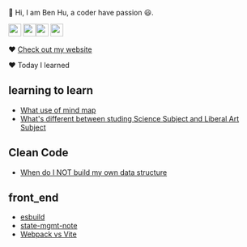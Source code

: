 <p>👋 Hi, I am Ben Hu, a coder have passion 😃.</p>
<p><a href="https://twitter.com/re4388"><img src="https://img.shields.io/badge/twitter-%231DA1F2.svg?&style=for-the-badge&logo=twitter&logoColor=white" height=25></a> <a href="https://www.linkedin.com/in/pinweihu/"><img src="https://img.shields.io/badge/linkedin-%230077B5.svg?&style=for-the-badge&logo=linkedin&logoColor=white" height=25></a><a href="https://medium.com/@hupinwei"><img src="https://img.shields.io/badge/medium-%2312100E.svg?&style=for-the-badge&logo=medium&logoColor=white" height=25></a> <a href="https://dev.to/re4388"><img src="https://img.shields.io/badge/DEV.TO-%230A0A0A.svg?&style=for-the-badge&logo=dev-dot-to&logoColor=white" height=25></a></p>
<p>❤ <a href="https://ben-notes.vercel.app/#/repos">Check out my website</a></p>
<p>❤ Today I learned</p>
<h2>learning to learn</h2>
<ul>
<li><a href="https://github.com/re4388/til/blob/master/learning%20to%20learn/What%20use%20of%20mind%20map.md">What use of mind map</a></li>
<li><a href="https://github.com/re4388/til/blob/master/learning%20to%20learn/What's%20different%20between%20studing%20Science%20Subject%20and%20Liberal%20Art%20Subject.md">What's different between studing Science Subject and Liberal Art Subject</a></li>
</ul>
<h2>Clean Code</h2>
<ul>
<li><a href="https://github.com/re4388/til/blob/master/Clean%20Code/When%20do%20I%20NOT%20build%20my%20own%20data%20structure.md">When do I NOT build my own data structure</a></li>
</ul>
<h2>front_end</h2>
<ul>
<li><a href="https://github.com/re4388/til/blob/master/front_end/esbuild.md">esbuild</a></li>
<li><a href="https://github.com/re4388/til/blob/master/front_end/state-mgmt-note.md">state-mgmt-note</a></li>
<li><a href="https://github.com/re4388/til/blob/master/front_end/Webpack%20vs%20Vite.md">Webpack vs Vite</a></li>
</ul>
